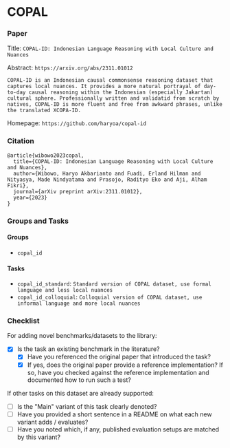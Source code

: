 # COPAL

### Paper

Title: `COPAL-ID: Indonesian Language Reasoning with Local Culture and Nuances`

Abstract: `https://arxiv.org/abs/2311.01012`

`COPAL-ID is an Indonesian causal commonsense reasoning dataset that captures local nuances. It provides a more natural portrayal of day-to-day causal reasoning within the Indonesian (especially Jakartan) cultural sphere. Professionally written and validatid from scratch by natives, COPAL-ID is more fluent and free from awkward phrases, unlike the translated XCOPA-ID.`

Homepage: `https://github.com/haryoa/copal-id`

### Citation

```
@article{wibowo2023copal,
  title={COPAL-ID: Indonesian Language Reasoning with Local Culture and Nuances},
  author={Wibowo, Haryo Akbarianto and Fuadi, Erland Hilman and Nityasya, Made Nindyatama and Prasojo, Radityo Eko and Aji, Alham Fikri},
  journal={arXiv preprint arXiv:2311.01012},
  year={2023}
}
```

### Groups and Tasks

#### Groups

* `copal_id`

#### Tasks

* `copal_id_standard`: `Standard version of COPAL dataset, use formal language and less local nuances`
* `copal_id_colloquial`: `Colloquial version of COPAL dataset, use informal language and more local nuances`

### Checklist

For adding novel benchmarks/datasets to the library:

* [x] Is the task an existing benchmark in the literature?
    * [x] Have you referenced the original paper that introduced the task?
    * [x] If yes, does the original paper provide a reference implementation? If so, have you checked against the reference implementation and documented how to run such a test?

If other tasks on this dataset are already supported:

* [ ] Is the "Main" variant of this task clearly denoted?
* [ ] Have you provided a short sentence in a README on what each new variant adds / evaluates?
* [ ] Have you noted which, if any, published evaluation setups are matched by this variant?
